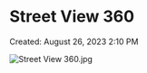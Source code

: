 # Street View 360

Created: August 26, 2023 2:10 PM

![Street View 360.jpg](Street%20View%20360%2014f531cc257e4020b1ef4eb2d97bbfda/Street_View_360.jpg)